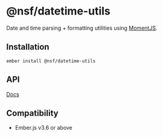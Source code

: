 @nsf/datetime-utils
==============================================================================
Date and time parsing + formatting utilities using [MomentJS](https://momentjs.com/).


Installation
------------------------------------------------------------------------------
```
ember install @nsf/datetime-utils
```

API
------------------------------------------------------------------------------
[Docs](docs/README.md)


Compatibility
------------------------------------------------------------------------------
* Ember.js v3.6 or above
